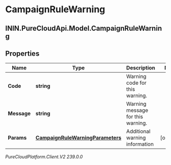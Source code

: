 # CampaignRuleWarning

## ININ.PureCloudApi.Model.CampaignRuleWarning

## Properties

|Name | Type | Description | Notes|
|------------ | ------------- | ------------- | -------------|
| **Code** | **string** | Warning code for this warning. | |
| **Message** | **string** | Warning message for this warning. | |
| **Params** | [**CampaignRuleWarningParameters**](CampaignRuleWarningParameters) | Additional warning information | [optional] |



_PureCloudPlatform.Client.V2 239.0.0_
